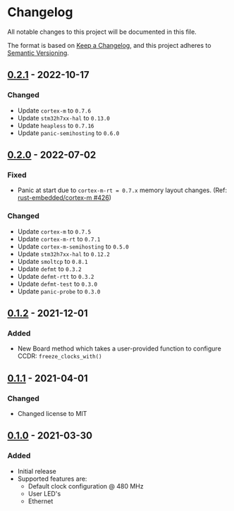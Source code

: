 # Changelog
All notable changes to this project will be documented in this file.

The format is based on [Keep a Changelog](https://keepachangelog.com/en/1.0.0/),
and this project adheres to [Semantic Versioning](https://semver.org/spec/v2.0.0.html).

<!--
## [Unreleased]
-->

## [0.2.1] - 2022-10-17
### Changed
- Update `cortex-m` to `0.7.6`
- Update `stm32h7xx-hal` to `0.13.0`
- Update `heapless` to `0.7.16`
- Update `panic-semihosting` to `0.6.0`

## [0.2.0] - 2022-07-02
### Fixed
- Panic at start due to `cortex-m-rt = 0.7.x` memory layout changes. (Ref: [rust-embedded/cortex-m #426](https://github.com/rust-embedded/cortex-m/issues/426#issuecomment-1092384050))
### Changed
- Update `cortex-m` to `0.7.5`
- Update `cortex-m-rt` to `0.7.1`
- Update `cortex-m-semihosting` to `0.5.0`
- Update `stm32h7xx-hal` to `0.12.2`
- Update `smoltcp` to `0.8.1`
- Update `defmt` to `0.3.2`
- Update `defmt-rtt` to `0.3.2`
- Update `defmt-test` to `0.3.0`
- Update `panic-probe` to `0.3.0`


## [0.1.2] - 2021-12-01
### Added
- New Board method which takes a user-provided function to configure CCDR: `freeze_clocks_with()`


## [0.1.1] - 2021-04-01
### Changed
- Changed license to MIT


## [0.1.0] - 2021-03-30
### Added
- Initial release
- Supported features are:
  * Default clock configuration @ 480 MHz
  * User LED's
  * Ethernet


[Unreleased]: https://github.com/antoinevg/nucleo-h7xx/compare/v0.2.1...HEAD
[0.2.1]: https://github.com/antoinevg/nucleo-h7xx/compare/v0.2.0...v0.2.1
[0.2.0]: https://github.com/antoinevg/nucleo-h7xx/compare/v0.1.2...v0.2.0
[0.1.2]: https://github.com/antoinevg/nucleo-h7xx/compare/v0.1.1...v0.1.2
[0.1.1]: https://github.com/antoinevg/nucleo-h7xx/compare/v0.1.0...v0.1.1
[0.1.0]: https://github.com/antoinevg/nucleo-h7xx/releases/tag/v0.1.0
